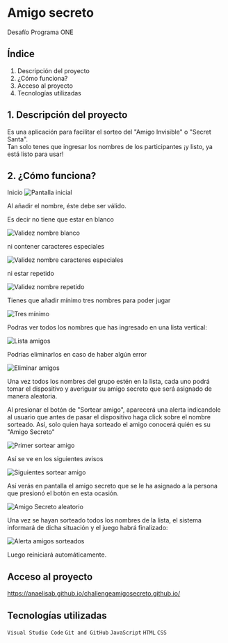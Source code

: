 # Amigo secreto
Desafío Programa ONE

## Índice

1. Descripción del proyecto
2. ¿Cómo funciona?
3. Acceso al proyecto
4. Tecnologías utilizadas

## 1. Descripción del proyecto

Es una aplicación para facilitar el sorteo del "Amigo Invisible" o "Secret Santa".<br>
Tan solo tenes que ingresar los nombres de los participantes ¡y listo, ya está listo para usar! <br>


## 2. ¿Cómo funciona?

Inicio 
![Pantalla inicial](https://github.com/anaelisab/challengeamigosecreto.github.io/blob/main/assets/inicio.png?raw=true)

Al añadir el nombre, éste debe ser válido.

Es decir no tiene que estar en blanco

![Validez nombre blanco](https://github.com/anaelisab/challengeamigosecreto.github.io/blob/main/assets/alertaBlanco.png?raw=true)

ni contener caracteres especiales

![Validez nombre caracteres especiales](https://github.com/anaelisab/challengeamigosecreto.github.io/blob/main/assets/alertaNombreValido.png?raw=true)

ni estar repetido

![Validez nombre repetido](https://github.com/anaelisab/challengeamigosecreto.github.io/blob/main/assets/alertaRepetido.png?raw=true)


Tienes que añadir mínimo tres nombres para poder jugar

![Tres mínimo](https://github.com/anaelisab/challengeamigosecreto.github.io/blob/main/assets/alertaMinimoTres.png?raw=true)


Podras ver todos los nombres que has ingresado en una lista vertical:

![Lista amigos](https://github.com/anaelisab/challengeamigosecreto.github.io/blob/main/assets/listaNombre.png?raw=true)

Podrías eliminarlos en caso de haber algún error

![Eliminar amigos](https://github.com/anaelisab/challengeamigosecreto.github.io/blob/main/assets/eliminarNombr.png?raw=true)

Una vez todos los nombres del grupo estén en la lista, cada uno podrá tomar el dispositivo y averiguar su amigo secreto que será asignado de manera aleatoria.

Al presionar el botón de "Sortear amigo", aparecerá una alerta indicandole al usuario que antes de pasar el dispositivo haga click sobre el nombre sorteado. Así, solo quien haya sorteado el amigo conocerá quién es su "Amigo Secreto"

![Primer sortear amigo](https://github.com/anaelisab/challengeamigosecreto.github.io/blob/main/assets/alertaOcultarNombre.png?raw=true)

Así se ve en los siguientes avisos

![Siguientes sortear amigo](https://github.com/anaelisab/challengeamigosecreto.github.io/blob/main/assets/alertaOcultarNombre2.png?raw=true)

Así verás en pantalla el amigo secreto que se le ha asignado a la persona que presionó el botón en esta ocasión.

![Amigo Secreto aleatorio](https://github.com/anaelisab/challengeamigosecreto.github.io/blob/main/assets/nombreSorteado.png?raw=true)

Una vez se hayan sorteado todos los nombres de la lista, el sistema informará de dicha situación y el juego habrá finalizado:

![Alerta amigos sorteados](https://github.com/anaelisab/challengeamigosecreto.github.io/blob/main/assets/sorteoFinalizado.png?raw=true)

Luego reiniciará automáticamente.

## Acceso al proyecto

https://anaelisab.github.io/challengeamigosecreto.github.io/



## Tecnologías utilizadas

`Visual Studio Code`
`Git and GitHub`
`JavaScript`
`HTML`
`CSS`
